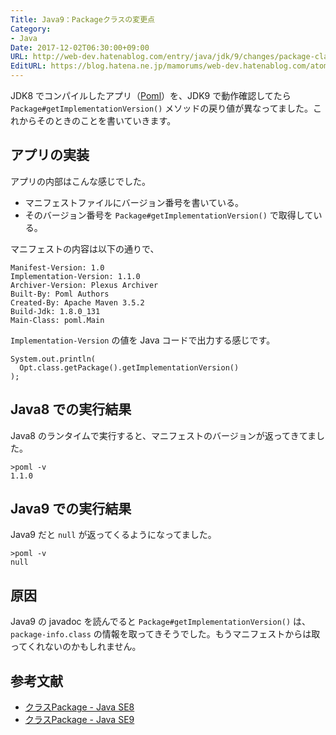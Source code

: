 ```yaml
---
Title: Java9：Packageクラスの変更点
Category:
- Java
Date: 2017-12-02T06:30:00+09:00
URL: http://web-dev.hatenablog.com/entry/java/jdk/9/changes/package-class-get-version
EditURL: https://blog.hatena.ne.jp/mamorums/web-dev.hatenablog.com/atom/entry/8599973812321649086
---
```


JDK8 でコンパイルしたアプリ（[Poml](https://github.com/mamorum/poml)）を、JDK9 で動作確認してたら `Package#getImplementationVersion​()` メソッドの戻り値が異なってました。これからそのときのことを書いていきます。


## アプリの実装
アプリの内部はこんな感じでした。

- マニフェストファイルにバージョン番号を書いている。
- そのバージョン番号を `Package#getImplementationVersion​()` で取得している。

マニフェストの内容は以下の通りで、

```
Manifest-Version: 1.0
Implementation-Version: 1.1.0
Archiver-Version: Plexus Archiver
Built-By: Poml Authors
Created-By: Apache Maven 3.5.2
Build-Jdk: 1.8.0_131
Main-Class: poml.Main
```

`Implementation-Version` の値を Java コードで出力する感じです。

```
System.out.println(
  Opt.class.getPackage().getImplementationVersion()
);
```

## Java8 での実行結果
Java8 のランタイムで実行すると、マニフェストのバージョンが返ってきてました。

```
>poml -v
1.1.0
```


## Java9 での実行結果
Java9 だと `null` が返ってくるようになってました。

```
>poml -v
null
```


## 原因
Java9 の javadoc を読んでると `Package#getImplementationVersion​()` は、`package-info.class` の情報を取ってきそうでした。もうマニフェストからは取ってくれないのかもしれません。


## 参考文献
- [クラスPackage - Java SE8](https://docs.oracle.com/javase/jp/8/docs/api/java/lang/Package.html)
- [クラスPackage - Java SE9](https://docs.oracle.com/javase/jp/9/docs/api/java/lang/Package.html)
